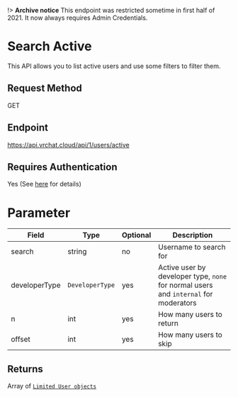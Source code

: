 !> **Archive notice** This endpoint was restricted sometime in first half of 2021. It now always requires Admin Credentials.

# Search Active

This API allows you to list active users and use some filters to filter them.

## Request Method
GET

## Endpoint
https://api.vrchat.cloud/api/1/users/active

## Requires Authentication
Yes (See [here](/GettingStarted/QuickStart?id=authorization) for details)

# Parameter

Field | Type | Optional | Description
------|------|----------|------------
search | string | no | Username to search for
developerType | `DeveloperType` | yes | Active user by developer type, `none` for normal users and `internal` for moderators
n | int | yes | How many users to return
offset | int | yes | How many users to skip

## Returns

Array of [`Limited User objects`](/Objects/User.md#limited-user-object)
